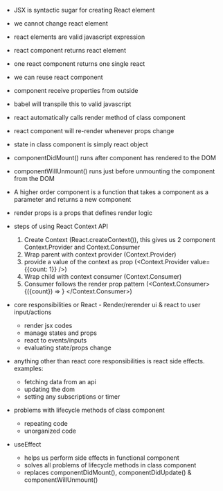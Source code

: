 - JSX is syntactic sugar for creating React element
- we cannot change react element
- react elements are valid javascript expression
- react component returns react element
- one react component returns one single react
- we can reuse react component
- component receive properties from outside
- babel will transpile this to valid javascript
- react automatically calls render method of class component
- react component will re-render whenever props change
- state in class component is simply react object

- componentDidMount() runs after component has rendered to the DOM
- componentWillUnmount() runs just before unmounting the component from the DOM
- A higher order component is a function that takes a component as a parameter and returns a new component
- render props is a props that defines render logic

- steps of using React Context API

  1. Create Context (React.createContext()), this gives us 2 component Context.Provider and Context.Consumer
  2. Wrap parent with context provider (Context.Provider)
  3. provide a value of the context as prop (<Context.Provider value={{count: 1}} />)
  4. Wrap child with context consumer (Context.Consumer)
  5. Consumer follows the render prop pattern (<Context.Consumer> {({count}) => <ClickCounter count={count} /> } </Context.Consumer>)

- core responsibilities or React - Render/rerender ui & react to user input/actions
  - render jsx codes
  - manage states and props
  - react to events/inputs
  - evaluating state/props change
- anything other than react core responsibilities is react side effects. examples:
  - fetching data from an api
  - updating the dom
  - setting any subscriptions or timer
- problems with lifecycle methods of class component
  - repeating code
  - unorganized code
- useEffect
  - helps us perform side effects in functional component
  - solves all problems of lifecycle methods in class component
  - replaces componentDidMount(), componentDidUpdate() & componentWillUnmount()
